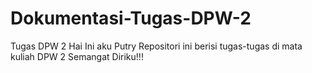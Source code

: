 # Dokumentasi-Tugas-DPW-2

Tugas DPW 2
Hai Ini aku Putry
Repositori ini berisi tugas-tugas di mata kuliah DPW 2
Semangat Diriku!!!
